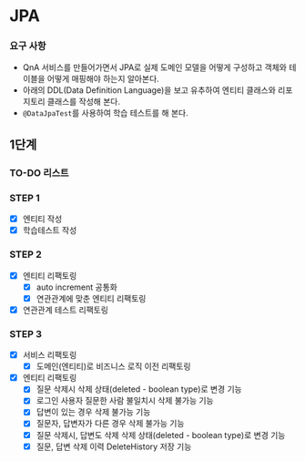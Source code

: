 # JPA

### 요구 사항

- QnA 서비스를 만들어가면서 JPA로 실제 도메인 모델을 어떻게 구성하고 객체와 테이블을 어떻게 매핑해야 하는지 알아본다.
- 아래의 DDL(Data Definition Language)을 보고 유추하여 엔티티 클래스와 리포지토리 클래스를 작성해 본다.
- `@DataJpaTest`를 사용하여 학습 테스트를 해 본다.

## 1단계

### TO-DO 리스트

### STEP 1

- [X] 엔티티 작성
- [X] 학습테스트 작성

### STEP 2

- [X] 엔티티 리팩토링
    - [X] auto increment 공통화
    - [X] 연관관계에 맞춘 엔티티 리팩토링
- [X] 연관관계 테스트 리팩토링

### STEP 3

- [X] 서비스 리팩토링
    - [X] 도메인(엔티티)로 비즈니스 로직 이전 리팩토링
- [X] 엔티티 리팩토링
    - [X] 질문 삭제시 삭제 상태(deleted - boolean type)로 변경 기능
    - [X] 로그인 사용자 질문한 사람 불일치시 삭제 불가능 기능
    - [X] 답변이 있는 경우 삭제 불가능 기능
    - [X] 질문자, 답변자가 다른 경우 삭제 불가능 기능
    - [X] 질문 삭제시, 답변도 삭제 삭제 상태(deleted - boolean type)로 변경 기능
    - [X] 질문, 답변 삭제 이력 DeleteHistory 저장 기능